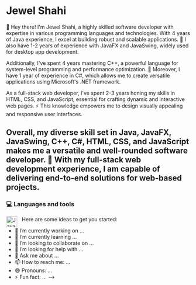 # Jewel Shahi
👋 Hey there! I'm Jewel Shahi, a highly skilled software developer with expertise in various programming languages and technologies. With 4 years of Java experience, I excel at building robust and scalable applications. 🌟 I also have 1-2 years of experience with JavaFX and JavaSwing, widely used for desktop app development.

Additionally, I've spent 4 years mastering C++, a powerful language for system-level programming and performance optimization. 💪 Moreover, I have 1 year of experience in C#, which allows me to create versatile applications using Microsoft's .NET framework.

As a full-stack web developer, I've spent 2-3 years honing my skills in HTML, CSS, and JavaScript, essential for crafting dynamic and interactive web pages. ⚡️ This knowledge empowers me to design visually appealing and responsive user interfaces.

Overall, my diverse skill set in Java, JavaFX, JavaSwing, C++, C#, HTML, CSS, and JavaScript makes me a versatile and well-rounded software developer. 🚀 With my full-stack web development experience, I am capable of delivering end-to-end solutions for web-based projects.
---

### 💻 Languages and tools
<img align="left" alt="Java" width="30px" style="padding-right: 10px;" src="https://cdn.jsdelivr.net/gh/devicons/devicon/icons/java/java-original-wordmark.svg" />
          

Here are some ideas to get you started:

- 🔭 I’m currently working on ...
- 🌱 I’m currently learning ...
- 👯 I’m looking to collaborate on ...
- 🤔 I’m looking for help with ...
- 💬 Ask me about ...
- 📫 How to reach me: ...
- 😄 Pronouns: ...
- ⚡ Fun fact: ...
-->
